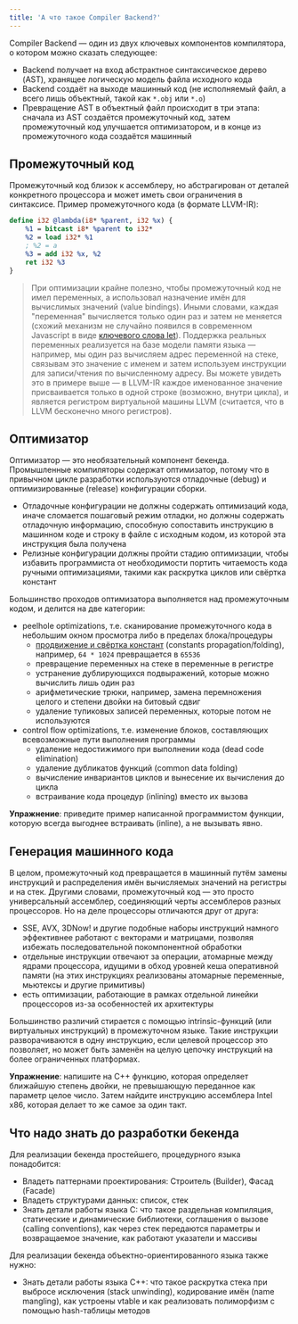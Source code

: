 ```yaml
---
title: 'А что такое Compiler Backend?'
---
```


Compiler Backend &mdash; один из двух ключевых компонентов компилятора, о котором можно сказать следующее:

- Backend получает на вход абстрактное синтаксическое дерево (AST), хранящее логическую модель файла исходного кода
- Backend создаёт на выходе машинный код (не исполняемый файл, а всего лишь объектный, такой как `*.obj` или `*.o`)
- Превращение AST в объектный файл происходит в три этапа: сначала из AST создаётся промежуточный код, затем промежуточный код улучшается оптимизатором, и в конце из промежуточного кода создаётся машинный

## Промежуточный код

Промежуточный код близок к ассемблеру, но абстрагирован от деталей конкретного процессора и может иметь свои ограничения в синтаксисе. Пример промежуточного кода (в формате LLVM-IR):

```llvm
define i32 @lambda(i8* %parent, i32 %x) {
    %1 = bitcast i8* %parent to i32*
    %2 = load i32* %1
    ; %2 = a
    %3 = add i32 %x, %2
    ret i32 %3
}
```

> При оптимизации крайне полезно, чтобы промежуточный код не имел переменных, а использовал назначение имён для вычислимых значений (value bindings). Иными словами, каждая "переменная" вычисляется только один раз и затем не меняется (схожий механизм не случайно появился в современном Javascript в виде [ключевого слова let](https://learn.javascript.ru/let-const)). Поддержка реальных переменных реализуется на базе модели памяти языка &mdash; например, мы один раз вычисляем адрес переменной на стеке, связывам это значение с именем и затем используем инструкции для записи/чтения по вычисленному адресу. Вы можете увидеть это в примере выше &mdash; в LLVM-IR каждое именованное значение присваивается только в одной строке (возможно, внутри цикла), и является регистром виртуальной машины LLVM (считается, что в LLVM бесконечно много регистров).

## Оптимизатор

Оптимизатор &mdash; это необязательный компонент бекенда. Промышленные компиляторы содержат оптимизатор, потому что в привычном цикле разработки используются отладочные (debug) и оптимизированные (release) конфигурации сборки.

- Отладочные конфигурации не должны содержать оптимизаций кода, иначе сломается пошаговый режим отладки, но должны содержать отладочную информацию, способную сопоставить инструкцию в машинном коде и строку в файле с исходным кодом, из которой эта инструкция была получена
- Релизные конфигурации должны пройти стадию оптимизации, чтобы избавить программиста от необходимости портить читаемость кода ручными оптимизациями, такими как раскрутка циклов или свёртка констант

Большинство проходов оптимизатора выполняется над промежуточным кодом, и делится на две категории:

 - peelhole optimizations, т.е. сканирование промежуточного кода в небольшим окном просмотра либо в пределах блока/процедуры
    - [продвижение и свёртка констант](https://ru.wikipedia.org/wiki/%D0%A1%D0%B2%D1%91%D1%80%D1%82%D0%BA%D0%B0_%D0%BA%D0%BE%D0%BD%D1%81%D1%82%D0%B0%D0%BD%D1%82) (constants propagation/folding), например, `64 * 1024` превращается в `65536`
    - превращение переменных на стеке в переменные в регистре
    - устранение дублирующихся подвыражений, которые можно вычислить лишь один раз
    - арифметические трюки, например, замена перемножения целого и степени двойки на битовый сдвиг
    - удаление тупиковых записей переменных, которые потом не используются
 - control flow optimizations, т.е. изменение блоков, составляющих всевозможные пути выполнения программы
    - удаление недостижимого при выполнении кода (dead code elimination)
    - удаление дубликатов функций (common data folding)
    - вычисление инвариантов циклов и вынесение их вычисления до цикла
    - встраивание кода процедур (inlining) вместо их вызова

**Упражнение**: приведите пример написанной программистом функции, которую всегда выгоднее встраивать (inline), а не вызывать явно.

## Генерация машинного кода

В целом, промежуточный код превращается в машинный путём замены инструкций и распределения имён вычисляемых значений на регистры и на стек. Другими словами, промежуточный код &mdash; это просто универсальный ассемблер, соединяющий черты ассемблеров разных процессоров. Но на деле процессоры отличаются друг от друга:

- SSE, AVX, 3DNow! и другие подобные наборы инструкций намного эффективнее работают с векторами и матрицами, позволяя избежать последовательной покомпонентной обработки
- отдельные инструкции отвечают за операции, атомарные между ядрами процессора, идущими в обход уровней кеша оперативной памяти (на этих инструкциях реализованы атомарные переменные, мьютексы и другие примитивы)
- есть оптимизации, работающие в рамках отдельной линейки процессоров из-за особенностей их архитектуры

Большинство различий стирается с помощью intrinsic-функций (или виртуальных инструкций) в промежуточном языке. Такие инструкции разворачиваются в одну инструкцию, если целевой процессор это позволяет, но может быть заменён на целую цепочку инструкций на более ограниченных платформах.

**Упражнение**: напишите на C++ функцию, которая определяет ближайшую степень двойки, не превышающую переданное как параметр целое число. Затем найдите инструкцию ассемблера Intel x86, которая делает то же самое за один такт.

## Что надо знать до разработки бекенда

Для реализации бекенда простейшего, процедурного языка понадобится:

- Владеть паттернами проектирования: Строитель (Builder), Фасад (Facade)
- Владеть структурами данных: список, стек
- Знать детали работы языка C: что такое раздельная компиляция, статические и динамические библиотеки, соглашения о вызове (calling conventions), как через стек передаются параметры и возвращаемое значение, как работают указатели и массивы

Для реализации бекенда объектно-ориентированного языка также нужно:

- Знать детали работы языка C++: что такое раскрутка стека при выбросе исключения (stack unwinding), кодирование имён (name mangling), как устроены vtable и как реализовать полиморфизм с помощью hash-таблицы методов

